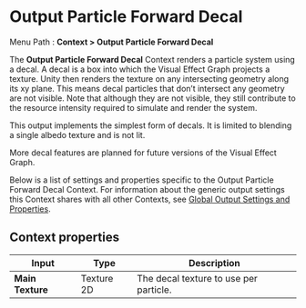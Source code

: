 # Output Particle Forward Decal

Menu Path : **Context > Output Particle Forward Decal**

The **Output Particle Forward Decal** Context renders a particle system using a decal. A decal is a box into which the Visual Effect Graph projects a texture. Unity then renders the texture on any intersecting geometry along its xy plane. This means decal particles that don’t intersect any geometry are not visible. Note that although they are not visible, they still contribute to the resource intensity required to simulate and render the system.

This output implements the simplest form of decals. It is limited to blending a single albedo texture and is not lit.

More decal features are planned for future versions of the Visual Effect Graph.

Below is a list of settings and properties specific to the Output Particle Forward Decal Context. For information about the generic output settings this Context shares with all other Contexts, see [Global Output Settings and Properties](Context-OutputSharedSettings.md).


## Context properties

| Input            | Type       | Description                            |
| ---------------- | ---------- | -------------------------------------- |
| **Main Texture** | Texture 2D | The decal texture to use per particle. |
